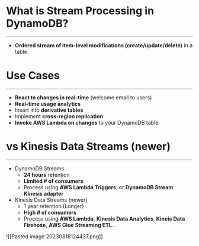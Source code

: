 # What is Stream Processing in DynamoDB?
---

* **Ordered stream of item-level modifications (create/update/delete)** in a table

# Use Cases
---

* **React to changes in real-time** (welcome email to users) 
* **Real-time usage analytics**
* Insert into **derivative tables** 
* Implement **cross-region replication** 
* **Invoke AWS Lambda on changes** to your DynamoDB table

# vs Kinesis Data Streams (newer)
---

* DynamoDB Streams
	* **24 hours** retention 
	* **Limited # of consumers**
	* Process using **AWS Lambda Triggers**, or **DynamoDB Stream Kinesis adapter**
* Kinesis Data Streams (newer)
	* 1 year retention (Longer)
	* **High # of consumers**
	* Process using **AWS Lambda**, **Kinesis Data Analytics**, **Kineis Data Firehose**, **AWS Glue Streaming ETL**…

![[Pasted image 20230818124437.png]]
